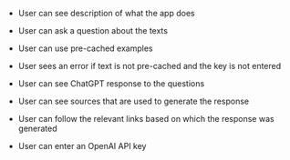 - User can see description of what the app does
- User can ask a question about the texts
- User can use pre-cached examples
- User sees an error if text is not pre-cached and the key is not entered
- User can see ChatGPT response to the questions
- User can see sources that are used to generate the response
- User can follow the relevant links based on which the response was generated

- User can enter an OpenAI API key
